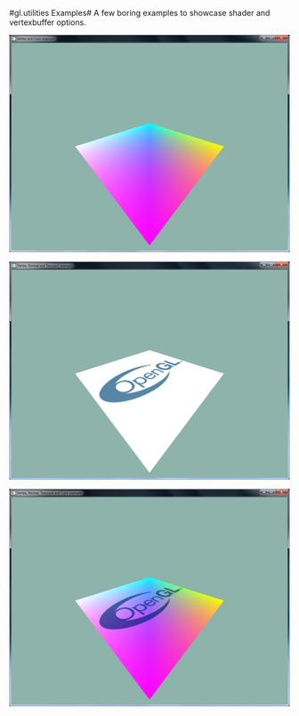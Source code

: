 #gl.utilities Examples#
A few boring examples to showcase shader and vertexbuffer options.

![First example](00-screenshots/01-VertexAndColorExample-shot.png)

![Second example](00-screenshots/02-VertexNormalAndTexcoordExample-shot.png)

![Third example](00-screenshots/03-VertexNormalTexcoordAndColorExample.png)